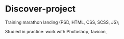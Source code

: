 # Discover-project
Training marathon landing (PSD, HTML, CSS, SCSS, JS);

Studied in practice: work with Photoshop, favicon,
